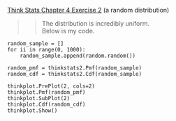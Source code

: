 [Think Stats Chapter 4 Exercise 2](http://greenteapress.com/thinkstats2/html/thinkstats2005.html#toc41) (a random distribution)

>> The distribution is incredibly uniform.  
Below is my code.

```
random_sample = []
for ii in range(0, 1000):
    random_sample.append(random.random())

random_pmf = thinkstats2.Pmf(random_sample)
random_cdf = thinkstats2.Cdf(random_sample)

thinkplot.PrePlot(2, cols=2)
thinkplot.Pmf(random_pmf)
thinkplot.SubPlot(2)
thinkplot.Cdf(random_cdf)
thinkplot.Show()
```
